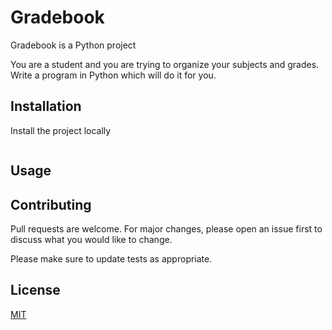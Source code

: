 # Gradebook

 Gradebook is a Python project

You are a student and you are trying to organize your subjects and grades.
Write a program in Python which will do it for you.

## Installation

Install the project locally
```bash

```

## Usage


## Contributing
Pull requests are welcome. For major changes, please open an issue first to discuss what you would like to change.

Please make sure to update tests as appropriate.

## License
[MIT](https://choosealicense.com/licenses/mit/)
